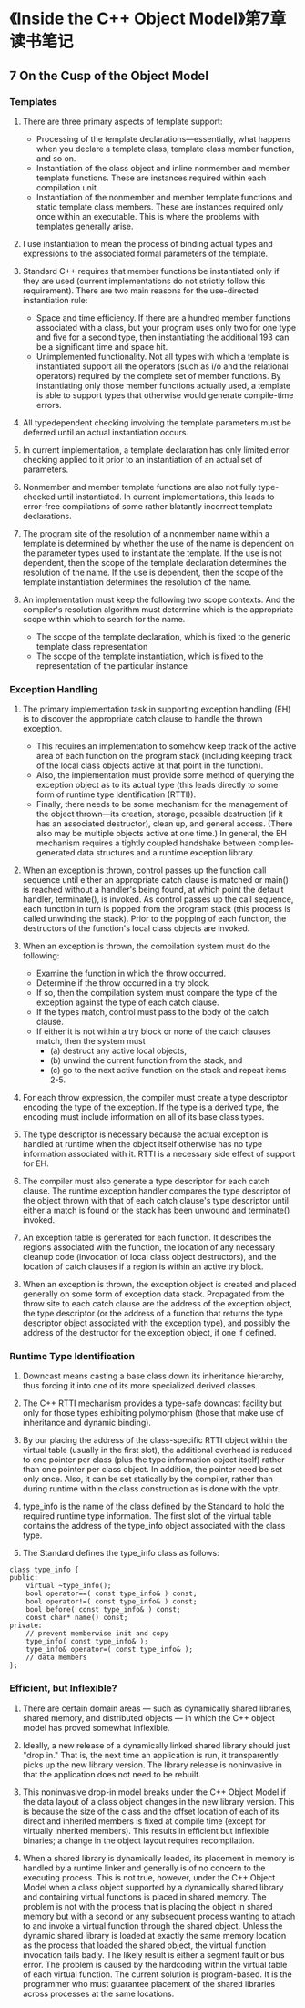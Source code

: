# 《Inside the C++ Object Model》第7章读书笔记

## 7 On the Cusp of the Object Model

### Templates

1. There are three primary aspects of template support: 
    - Processing of the template declarations—essentially, what happens when you declare a template class, template class member function, and so on.
    - Instantiation of the class object and inline nonmember and member template functions. These are instances required within each compilation unit.
    - Instantiation of the nonmember and member template functions and static template class members. These are instances required only once within an executable. This is where the problems with templates generally arise.

2. I use instantiation to mean the process of binding actual types and expressions to the associated formal parameters of the template.

3. Standard C++ requires that member functions be instantiated only if they are used (current implementations do not strictly follow this requirement). There are two main reasons for the use-directed instantiation rule:
    - Space and time efficiency. If there are a hundred member functions associated with a class, but your program uses only two for one type and five for a second type, then instantiating the additional 193 can be a significant time and space hit.
    - Unimplemented functionality. Not all types with which a template is instantiated support all the operators (such as i/o and the relational operators) required by the complete set of member functions. By instantiating only those member functions actually used, a template is able to support types that otherwise would generate compile-time errors.

4. All typedependent checking involving the template parameters must be deferred until an actual instantiation occurs.

5. In current implementation, a template declaration has only limited error checking applied to it prior to an instantiation of an actual set of parameters. 

6. Nonmember and member template functions are also not fully type-checked until instantiated. In current implementations, this leads to error-free compilations of some rather blatantly incorrect template declarations.

7. The program site of the resolution of a nonmember name within a template is determined by whether the use of the name is dependent on the parameter types used to instantiate the template. If the use is not dependent, then the scope of the template declaration determines the resolution of the name. If the use is dependent, then the scope of the template instantiation determines the resolution of the name.

8. An implementation must keep the following two scope contexts. And the compiler's resolution algorithm must determine which is the appropriate scope within which to search for the name.
    - The scope of the template declaration, which is fixed to the generic template class representation
    - The scope of the template instantiation, which is fixed to the representation of the particular instance 

### Exception Handling

1. The primary implementation task in supporting exception handling (EH) is to discover the appropriate catch clause to handle the thrown exception. 
    - This requires an implementation to somehow keep track of the active area of each function on the program stack (including keeping track of the local class objects active at that point in the function). 
    - Also, the implementation must provide some method of querying the exception object as to its actual type (this leads directly to some form of runtime type identification (RTTI)). 
    - Finally, there needs to be some mechanism for the management of the object thrown—its creation, storage, possible destruction (if it has an associated destructor), clean up, and general access. (There also may be multiple objects active at one time.) In general, the EH mechanism requires a tightly coupled handshake between compiler-generated data structures and a runtime exception library.

2. When an exception is thrown, control passes up the function call sequence until either an appropriate catch clause is matched or main() is reached without a handler's being found, at which point the default handler, terminate(), is invoked. As control passes up the call sequence, each function in turn is popped from the program stack (this process is called unwinding the stack). Prior to the popping of each function, the destructors of the function's local class objects are invoked.

3. When an exception is thrown, the compilation system must do the following:
    - Examine the function in which the throw occurred.
    - Determine if the throw occurred in a try block.
    - If so, then the compilation system must compare the type of the exception against the type of each catch clause.
    - If the types match, control must pass to the body of the catch clause.
    - If either it is not within a try block or none of the catch clauses match, then the system must 
        - (a) destruct any active local objects, 
        - (b) unwind the current function from the stack, and 
        - (c) go to the next active function on the stack and repeat items 2-5.

4. For each throw expression, the compiler must create a type descriptor encoding the type of the exception. If the type is a derived type, the encoding must include information on all of its base class types.

5. The type descriptor is necessary because the actual exception is handled at runtime when the object itself otherwise has no type information associated with it. RTTI is a necessary side effect of support for EH.

6. The compiler must also generate a type descriptor for each catch clause. The runtime exception handler compares the type descriptor of the object thrown with that of each catch clause's type descriptor until either a match is found or the stack has been unwound and terminate() invoked.

7. An exception table is generated for each function. It describes the regions associated with the function, the location of any necessary cleanup code (invocation of local class object destructors), and the location of catch clauses if a region is within an active try block.

8. When an exception is thrown, the exception object is created and placed generally on some form of exception data stack. Propagated from the throw site to each catch clause are the address of the exception object, the type descriptor (or the address of a function that returns the type descriptor object associated with the exception type), and possibly the address of the destructor for the exception object, if one if defined.

### Runtime Type Identification

1. Downcast means casting a base class down its inheritance hierarchy, thus forcing it into one of its more specialized derived classes. 

2. The C++ RTTI mechanism provides a type-safe downcast facility but only for those types exhibiting polymorphism (those that make use of inheritance and dynamic binding).

3. By our placing the address of the class-specific RTTI object within the virtual table (usually in the first slot), the additional overhead is reduced to one pointer per class (plus the type information object itself) rather than one pointer per class object. In addition, the pointer need be set only once. Also, it can be set statically by the compiler, rather than during runtime within the class construction as is done with the vptr.

4. type_info is the name of the class defined by the Standard to hold the required runtime type information. The first slot of the virtual table contains the address of the type_info object associated with the class type.

5. The Standard defines the type_info class as follows:
```
class type_info {
public:
    virtual ~type_info();
    bool operator==( const type_info& ) const;
    bool operator!=( const type_info& ) const;
    bool before( const type_info& ) const;
    const char* name() const;
private:
    // prevent memberwise init and copy
    type_info( const type_info& );
    type_info& operator=( const type_info& );
    // data members
};
```

### Efficient, but Inflexible?

1. There are certain domain areas — such as dynamically shared libraries, shared memory, and distributed objects — in which the C++ object model has proved somewhat inflexible. 

2. Ideally, a new release of a dynamically linked shared library should just "drop in." That is, the next time an application is run, it transparently picks up the new library version. The library release is noninvasive in that the application does not need to be rebuilt. 

3. This noninvasive drop-in model breaks under the C++ Object Model if the data layout of a class object changes in the new library version. This is because the size of the class and the offset location of each of its direct and inherited members is fixed at compile time (except for virtually inherited members). This results in efficient but inflexible binaries; a change in the object layout requires recompilation. 

4. When a shared library is dynamically loaded, its placement in memory is handled by a runtime linker and generally is of no concern to the executing process. This is not true, however, under the C++ Object Model when a class object supported by a dynamically shared library and containing virtual functions is placed in shared memory. The problem is not with the process that is placing the object in shared memory but with a second or any subsequent process wanting to attach to and invoke a virtual function through the shared object. Unless the dynamic shared library is loaded at exactly the same memory location as the process that loaded the shared object, the virtual function invocation fails badly. The likely result is either a segment fault or bus error. The problem is caused by the hardcoding within the virtual table of each virtual function. The current solution is program-based. It is the programmer who must guarantee placement of the shared libraries across processes at the same locations.
